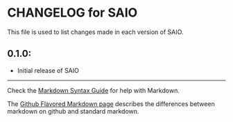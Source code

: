 # CHANGELOG for SAIO

This file is used to list changes made in each version of SAIO.

## 0.1.0:

* Initial release of SAIO

- - - 
Check the [Markdown Syntax Guide](http://daringfireball.net/projects/markdown/syntax) for help with Markdown.

The [Github Flavored Markdown page](http://github.github.com/github-flavored-markdown/) describes the differences between markdown on github and standard markdown.
